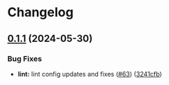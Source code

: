# Changelog

## [0.1.1](https://github.com/hairyhenderson/hitron_coda/compare/v0.1.0...v0.1.1) (2024-05-30)


### Bug Fixes

* **lint:** lint config updates and fixes ([#63](https://github.com/hairyhenderson/hitron_coda/issues/63)) ([3241cfb](https://github.com/hairyhenderson/hitron_coda/commit/3241cfb9ea4102f61bf58c22188bfb01f4e82077))
